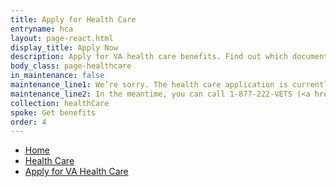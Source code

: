 ```yaml
---
title: Apply for Health Care
entryname: hca
layout: page-react.html
display_title: Apply Now
description: Apply for VA health care benefits. Find out which documents you’ll need, and start your online application today.
body_class: page-healthcare
in_maintenance: false
maintenance_line1: We’re sorry. The health care application is currently down while we fix a few things. We’ll be back up as soon as we can.
maintenance_line2: In the meantime, you can call 1-877-222-VETS (<a href="tel:+18772228387">1-877-222-8387</a>), Monday &#8211; Friday, 8:00 a.m. &#8211; 8:00 p.m. (<abbr title="eastern time">ET</abbr>) and press 2 to complete this application over the phone.
collection: healthCare
spoke: Get benefits
order: 4
---
```

<nav aria-label="Breadcrumb" aria-live="polite" class="va-nav-breadcrumbs"
id="va-breadcrumbs">
  <ul class="row va-nav-breadcrumbs-list columns" id="va-breadcrumbs-list">
    <li><a href="/">Home</a></li>
    <li><a href="/health-care/">Health Care</a></li>
    <li><a aria-current="page" href="/health-care/how-to-apply/">Apply for VA Health Care</a></li>
  </ul>
</nav>
